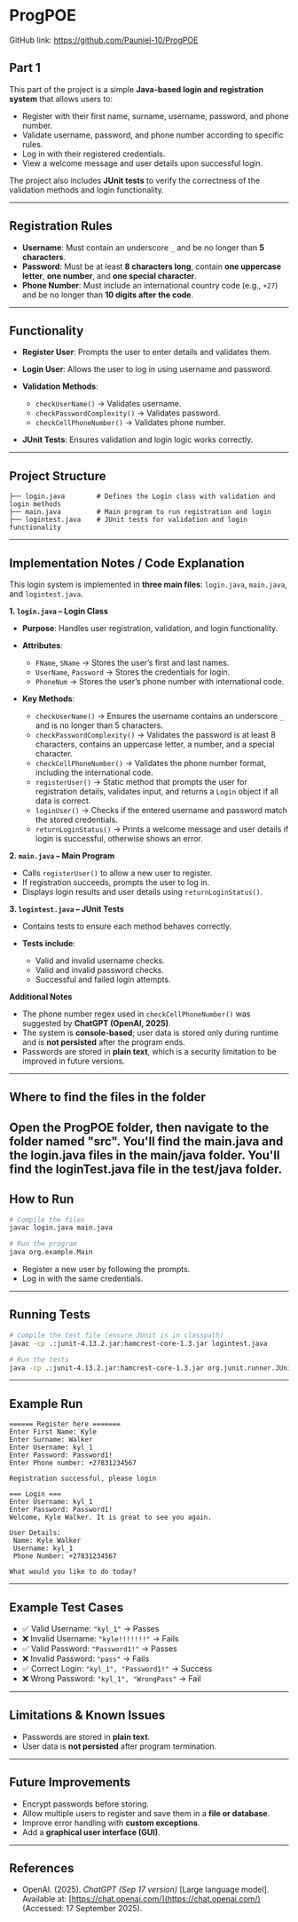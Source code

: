 # ProgPOE
GitHub link: 
https://github.com/Pauniel-10/ProgPOE

## Part 1
This part of the project is a simple **Java-based login and registration system** that allows users to:

* Register with their first name, surname, username, password, and phone number.
* Validate username, password, and phone number according to specific rules.
* Log in with their registered credentials.
* View a welcome message and user details upon successful login.

The project also includes **JUnit tests** to verify the correctness of the validation methods and login functionality.

---

## Registration Rules

* **Username**: Must contain an underscore `_` and be no longer than **5 characters**.
* **Password**: Must be at least **8 characters long**, contain **one uppercase letter**, **one number**, and **one special character**.
* **Phone Number**: Must include an international country code (e.g., `+27`) and be no longer than **10 digits after the code**.

---

## Functionality

* **Register User**: Prompts the user to enter details and validates them.
* **Login User**: Allows the user to log in using username and password.
* **Validation Methods**:

  * `checkUserName()` → Validates username.
  * `checkPasswordComplexity()` → Validates password.
  * `checkCellPhoneNumber()` → Validates phone number.
* **JUnit Tests**: Ensures validation and login logic works correctly.

---

## Project Structure

```
├── login.java        # Defines the Login class with validation and login methods
├── main.java         # Main program to run registration and login
├── logintest.java    # JUnit tests for validation and login functionality
```

---

## Implementation Notes / Code Explanation

This login system is implemented in **three main files**: `login.java`, `main.java`, and `logintest.java`.

**1. `login.java` – Login Class**

* **Purpose**: Handles user registration, validation, and login functionality.
* **Attributes**:

  * `FName`, `SName` → Stores the user’s first and last names.
  * `UserName`, `Password` → Stores the credentials for login.
  * `PhoneNum` → Stores the user’s phone number with international code.
* **Key Methods**:

  * `checkUserName()` → Ensures the username contains an underscore `_` and is no longer than 5 characters.
  * `checkPasswordComplexity()` → Validates the password is at least 8 characters, contains an uppercase letter, a number, and a special character.
  * `checkCellPhoneNumber()` → Validates the phone number format, including the international code.
  * `registerUser()` → Static method that prompts the user for registration details, validates input, and returns a `Login` object if all data is correct.
  * `loginUser()` → Checks if the entered username and password match the stored credentials.
  * `returnLoginStatus()` → Prints a welcome message and user details if login is successful, otherwise shows an error.

**2. `main.java` – Main Program**

* Calls `registerUser()` to allow a new user to register.
* If registration succeeds, prompts the user to log in.
* Displays login results and user details using `returnLoginStatus()`.

**3. `logintest.java` – JUnit Tests**

* Contains tests to ensure each method behaves correctly.
* **Tests include**:

  * Valid and invalid username checks.
  * Valid and invalid password checks.
  * Successful and failed login attempts.

**Additional Notes**

* The phone number regex used in `checkCellPhoneNumber()` was suggested by **ChatGPT (OpenAI, 2025)**.
* The system is **console-based**; user data is stored only during runtime and is **not persisted** after the program ends.
* Passwords are stored in **plain text**, which is a security limitation to be improved in future versions.

---
## Where to find the files in the folder

Open the ProgPOE folder, then navigate to the folder named "src". You'll find the main.java and the login.java files in the main/java folder. You'll find the loginTest.java file in the test/java folder.
---
## How to Run

```bash
# Compile the files
javac login.java main.java

# Run the program
java org.example.Main
```

* Register a new user by following the prompts.
* Log in with the same credentials.

---

## Running Tests

```bash
# Compile the test file (ensure JUnit is in classpath)
javac -cp .:junit-4.13.2.jar:hamcrest-core-1.3.jar logintest.java

# Run the tests
java -cp .:junit-4.13.2.jar:hamcrest-core-1.3.jar org.junit.runner.JUnitCore loginTest
```

---

## Example Run

```
====== Register here =======
Enter First Name: Kyle
Enter Surname: Walker
Enter Username: kyl_1
Enter Password: Password1!
Enter Phone number: +27831234567

Registration successful, please login

=== Login ===
Enter Username: kyl_1
Enter Password: Password1!
Welcome, Kyle Walker. It is great to see you again.

User Details:
 Name: Kyle Walker
 Username: kyl_1
 Phone Number: +27831234567

What would you like to do today?
```

---

## Example Test Cases

* ✅ Valid Username: `"kyl_1"` → Passes
* ❌ Invalid Username: `"kyle!!!!!!!"` → Fails
* ✅ Valid Password: `"Password1!"` → Passes
* ❌ Invalid Password: `"pass"` → Fails
* ✅ Correct Login: `"kyl_1", "Password1!"` → Success
* ❌ Wrong Password: `"kyl_1", "WrongPass"` → Fail

---

## Limitations & Known Issues

* Passwords are stored in **plain text**.
* User data is **not persisted** after program termination.

---

## Future Improvements

* Encrypt passwords before storing.
* Allow multiple users to register and save them in a **file or database**.
* Improve error handling with **custom exceptions**.
* Add a **graphical user interface (GUI)**.

---

## References

* OpenAI. (2025). *ChatGPT (Sep 17 version)* \[Large language model]. Available at: [https://chat.openai.com/](https://chat.openai.com/) (Accessed: 17 September 2025).
